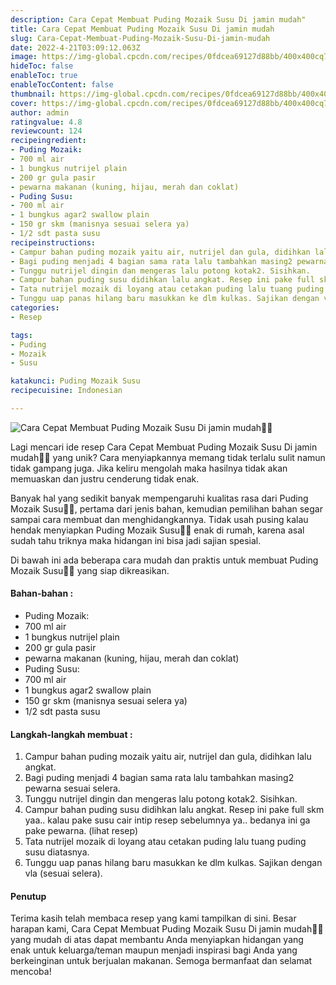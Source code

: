```yaml
---
description: Cara Cepat Membuat Puding Mozaik Susu Di jamin mudah"
title: Cara Cepat Membuat Puding Mozaik Susu Di jamin mudah
slug: Cara-Cepat-Membuat-Puding-Mozaik-Susu-Di-jamin-mudah
date: 2022-4-21T03:09:12.063Z
image: https://img-global.cpcdn.com/recipes/0fdcea69127d88bb/400x400cq70/photo.jpg
hideToc: false
enableToc: true
enableTocContent: false
thumbnail: https://img-global.cpcdn.com/recipes/0fdcea69127d88bb/400x400cq70/photo.jpg
cover: https://img-global.cpcdn.com/recipes/0fdcea69127d88bb/400x400cq70/photo.jpg
author: admin
ratingvalue: 4.8
reviewcount: 124
recipeingredient:
- Puding Mozaik:
- 700 ml air
- 1 bungkus nutrijel plain
- 200 gr gula pasir
- pewarna makanan (kuning, hijau, merah dan coklat)
- Puding Susu:
- 700 ml air
- 1 bungkus agar2 swallow plain
- 150 gr skm (manisnya sesuai selera ya)
- 1/2 sdt pasta susu
recipeinstructions:
- Campur bahan puding mozaik yaitu air, nutrijel dan gula, didihkan lalu angkat.
- Bagi puding menjadi 4 bagian sama rata lalu tambahkan masing2 pewarna sesuai selera.
- Tunggu nutrijel dingin dan mengeras lalu potong kotak2. Sisihkan.
- Campur bahan puding susu didihkan lalu angkat. Resep ini pake full skm yaa.. kalau pake susu cair intip resep sebelumnya ya.. bedanya ini ga pake pewarna. (lihat resep)
- Tata nutrijel mozaik di loyang atau cetakan puding lalu tuang puding susu diatasnya.
- Tunggu uap panas hilang baru masukkan ke dlm kulkas. Sajikan dengan vla (sesuai selera).
categories:
- Resep

tags:
- Puding
- Mozaik
- Susu

katakunci: Puding Mozaik Susu
recipecuisine: Indonesian

---
```


![Cara Cepat Membuat Puding Mozaik Susu Di jamin mudah👩‍🍳](https://img-global.cpcdn.com/recipes/0fdcea69127d88bb/400x400cq70/photo.jpg)

Lagi mencari ide resep Cara Cepat Membuat Puding Mozaik Susu Di jamin mudah👩‍🍳 yang unik? Cara menyiapkannya memang tidak terlalu sulit namun tidak gampang juga. Jika keliru mengolah maka hasilnya tidak akan memuaskan dan justru cenderung tidak enak.

Banyak hal yang sedikit banyak mempengaruhi kualitas rasa dari Puding Mozaik Susu👩‍🍳, pertama dari jenis bahan, kemudian pemilihan bahan segar sampai cara membuat dan menghidangkannya. Tidak usah pusing kalau hendak menyiapkan Puding Mozaik Susu👩‍🍳 enak di rumah, karena asal sudah tahu triknya maka hidangan ini bisa jadi sajian spesial.

Di bawah ini ada beberapa cara mudah dan praktis untuk membuat Puding Mozaik Susu👩‍🍳 yang siap dikreasikan.

<!--inarticleads1-->

#### Bahan-bahan :

- Puding Mozaik:
- 700 ml air
- 1 bungkus nutrijel plain
- 200 gr gula pasir
- pewarna makanan (kuning, hijau, merah dan coklat)
- Puding Susu:
- 700 ml air
- 1 bungkus agar2 swallow plain
- 150 gr skm (manisnya sesuai selera ya)
- 1/2 sdt pasta susu

<!--inarticleads2-->

#### Langkah-langkah membuat :

1. Campur bahan puding mozaik yaitu air, nutrijel dan gula, didihkan lalu angkat.
1. Bagi puding menjadi 4 bagian sama rata lalu tambahkan masing2 pewarna sesuai selera.
1. Tunggu nutrijel dingin dan mengeras lalu potong kotak2. Sisihkan.
1. Campur bahan puding susu didihkan lalu angkat. Resep ini pake full skm yaa.. kalau pake susu cair intip resep sebelumnya ya.. bedanya ini ga pake pewarna. (lihat resep)
1. Tata nutrijel mozaik di loyang atau cetakan puding lalu tuang puding susu diatasnya.
1. Tunggu uap panas hilang baru masukkan ke dlm kulkas. Sajikan dengan vla (sesuai selera).

#### Penutup

Terima kasih telah membaca resep yang kami tampilkan di sini. Besar harapan kami, Cara Cepat Membuat Puding Mozaik Susu Di jamin mudah👩‍🍳 yang mudah di atas dapat membantu Anda menyiapkan hidangan yang enak untuk keluarga/teman maupun menjadi inspirasi bagi Anda yang berkeinginan untuk berjualan makanan. Semoga bermanfaat dan selamat mencoba!